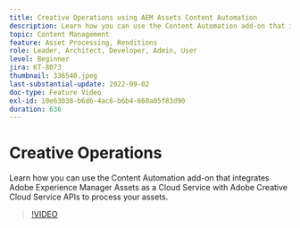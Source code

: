 ```yaml
---
title: Creative Operations using AEM Assets Content Automation
description: Learn how you can use the Content Automation add-on that integrates Adobe Experience Manager Assets as a Cloud Service with Adobe Creative Cloud Service APIs to process your assets.
topic: Content Management
feature: Asset Processing, Renditions
role: Leader, Architect, Developer, Admin, User
level: Beginner
jira: KT-8073
thumbnail: 336540.jpeg
last-substantial-update: 2022-09-02
doc-type: Feature Video
exl-id: 10e63038-b6d6-4ac6-b6b4-660a05f83d90
duration: 636
---
```

# Creative Operations

Learn how you can use the Content Automation add-on that integrates Adobe Experience Manager Assets as a Cloud Service with Adobe Creative Cloud Service APIs to process your assets. 

>[!VIDEO](https://video.tv.adobe.com/v/336540?quality=12&learn=on)

